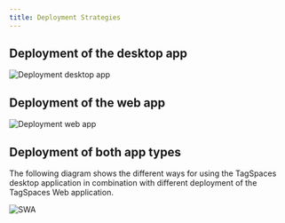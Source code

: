 ```yaml
---
title: Deployment Strategies
---
```


## Deployment of the desktop app

![Deployment desktop app](/media/swa/deployment-desktop-app.jpg)

## Deployment of the web app

![Deployment web app](/media/swa/deployment-web-app.jpg)

## Deployment of both app types

The following diagram shows the different ways for using the TagSpaces desktop application in combination with different deployment of the TagSpaces Web application.

![SWA](/media/swa/sw-architecture.png)

